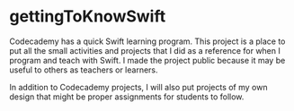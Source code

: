 # gettingToKnowSwift

Codecademy has a quick Swift learning program. This project is a place to put all the small activities and projects that I did as a reference for when I program and teach with Swift. I made the project public because it may be useful to others as teachers or learners. 

In addition to Codecademy projects, I will also put projects of my own design that might be proper assignments for students to follow. 
